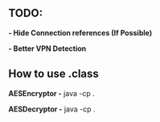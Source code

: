 ## TODO:

**- Hide Connection references (If Possible)**

**- Better VPN Detection**

## How to use .class

**AESEncryptor -** java -cp . <ClassPaht> <TextForEncryption> <EncryptionKey>

**AESDecryptor -** java -cp . <ClassPaht> <TextForDecryption> <DecryptionKey>
